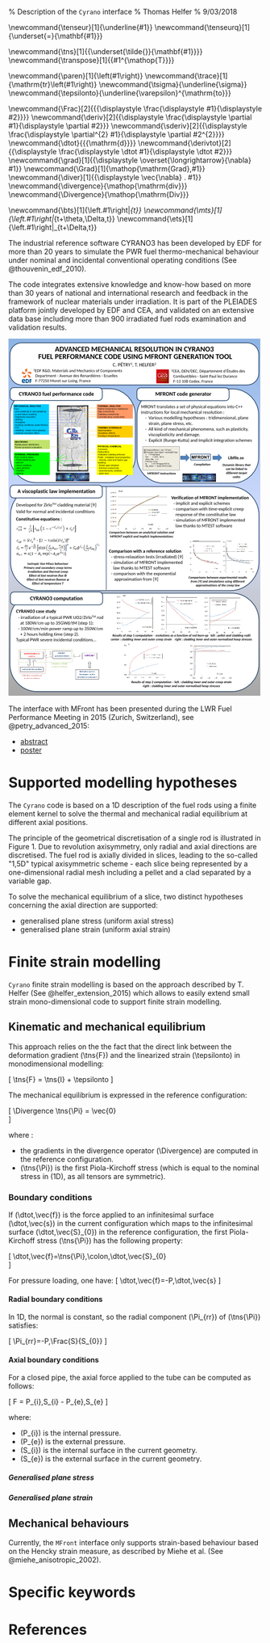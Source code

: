 % Description of the `Cyrano` interface
% Thomas Helfer
% 9/03/2018

\newcommand{\tenseur}[1]{\underline{#1}}
\newcommand{\tenseurq}[1]{\underset{=}{\mathbf{#1}}}
<!-- the previous works better than the standard solution: -->
<!-- \newcommand{\tenseurq}[1]{\underline{\underline{{\mathbf{#1}}}}} -->
\newcommand{\tns}[1]{{\underset{\tilde{}}{\mathbf{#1}}}}
\newcommand{\transpose}[1]{{#1^{\mathop{T}}}}

\newcommand{\paren}[1]{\left(#1\right)}
\newcommand{\trace}[1]{\mathrm{tr}\left(#1\right)}
\newcommand{\tsigma}{\underline{\sigma}}
\newcommand{\tepsilonto}{\underline{\varepsilon}^{\mathrm{to}}}

\newcommand{\Frac}[2]{{{\displaystyle \frac{\displaystyle #1}{\displaystyle #2}}}}
\newcommand{\deriv}[2]{{\displaystyle \frac{\displaystyle \partial #1}{\displaystyle \partial #2}}}
\newcommand{\sderiv}[2]{{\displaystyle \frac{\displaystyle \partial^{2} #1}{\displaystyle \partial #2^{2}}}}
\newcommand{\dtot}{{{\mathrm{d}}}}
\newcommand{\derivtot}[2]{{\displaystyle \frac{\displaystyle \dtot #1}{\displaystyle \dtot #2}}}
\newcommand{\grad}[1]{{\displaystyle \overset{\longrightarrow}{\nabla} #1}}
\newcommand{\Grad}[1]{\mathop{\mathrm{Grad}\,#1}}
\newcommand{\diver}[1]{{\displaystyle \vec{\nabla} . #1}}
\newcommand{\divergence}{\mathop{\mathrm{div}}}
\newcommand{\Divergence}{\mathop{\mathrm{Div}}}

\newcommand{\bts}[1]{\left.#1\right|_{t}}
\newcommand{\mts}[1]{\left.#1\right|_{t+\theta\,\Delta\,t}}
\newcommand{\ets}[1]{\left.#1\right|_{t+\Delta\,t}}

The industrial reference software CYRANO3 has been developed by EDF for
more than 20 years to simulate the PWR fuel thermo-mechanical behaviour
under nominal and incidental conventional operating conditions (See
@thouvenin_edf_2010).

The code integrates extensive knowledge and know-how based on more than
30 years of national and international research and feedback in the
framework of nuclear materials under irradiation. It is part of the
PLEIADES platform jointly developed by EDF and CEA, and validated on an
extensive data base including more than 900 irradiated fuel rods
examination and validation results.

![](img/topfuel2015-poster.png "")

The interface with MFront has been presented during the LWR Fuel
Performance Meeting in 2015 (Zurich, Switzerland), see
@petry_advanced_2015:

- [abstract](https://github.com/thelfer/tfel-doc/blob/master/Papers/TopFuel2015/topfuel2015.pdf)
- [poster](https://github.com/thelfer/tfel-doc/blob/master/Papers/TopFuel2015/topfuel2015-poster.pdf)

# Supported modelling hypotheses

The `Cyrano` code is based on a 1D description of the fuel rods using a
finite element kernel to solve the thermal and mechanical radial
equilibrium at different axial positions.

The principle of the geometrical discretisation of a single rod is
illustrated in Figure 1. Due to revolution axisymmetry, only radial and
axial directions are discretised. The fuel rod is axially divided in
slices, leading to the so-called "1,5D" typical axisymmetric scheme -
each slice being represented by a one-dimensional radial mesh including
a pellet and a clad separated by a variable gap.

To solve the mechanical equilibrium of a slice, two distinct hypotheses
concerning the axial direction are supported:

- generalised plane stress (uniform axial stress)
- generalised plane strain (uniform axial strain)

# Finite strain modelling

`Cyrano` finite strain modelling is based on the approach described by
T. Helfer (See @helfer_extension_2015) which allows to easily extend
small strain mono-dimensional code to support finite strain modelling.

## Kinematic and mechanical equilibrium

This approach relies on the the fact that the direct link between the
deformation gradient \(\tns{F}\) and the linearized strain
\(\tepsilonto\) in monodimensional modelling:

\[
  \tns{F} = \tns{I} + \tepsilonto
\]

The mechanical equilibrium is expressed in the reference configuration:

\[
  \Divergence \tns{\Pi} = \vec{0}  
\]

where :

- the gradients in the divergence operator \(\Divergence\) are computed
  in the reference configuration.
- \(\tns{\Pi}\) is the first Piola-Kirchoff stress (which is equal to
  the nominal stress in \(1D\), as all tensors are symmetric).

### Boundary conditions

If \(\dtot\,\vec{f}\) is the force applied to an infinitesimal surface
\(\dtot\,\vec{s}\) in the current configuration which maps to the
infinitesimal surface \(\dtot\,\vec{S}_{0}\) in the reference
configuration, the first Piola-Kirchoff stress \(\tns{\Pi}\) has the
following property:

\[
\dtot\,\vec{f}=\tns{\Pi}\,\colon\,\dtot\,\vec{S}_{0}  
\]

For pressure loading, one have:
\[
\dtot\,\vec{f}=-P\,\dtot\,\vec{s}
\]

#### Radial boundary conditions

In 1D, the normal is constant, so the radial component \(\Pi_{rr}\) of
\(\tns{\Pi}\) satisfies:

\[
\Pi_{rr}=-P\,\Frac{S}{S_{0}}
\]

#### Axial boundary conditions

For a closed pipe, the axial force applied to the tube can be computed
as follows:

\[
F = P_{i}\,S_{i} - P_{e}\,S_{e}
\]

where:

- \(P_{i}\) is the internal pressure.
- \(P_{e}\) is the external pressure.
- \(S_{i}\) is the internal surface in the current geometry.
- \(S_{e}\) is the external surface in the current geometry.



##### Generalised plane stress


##### Generalised plane strain

## Mechanical behaviours

Currently, the `MFront` interface only supports strain-based behaviour
based on the Hencky strain measure, as described by Miehe et al. (See
@miehe_anisotropic_2002).

# Specific keywords

# References